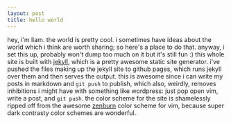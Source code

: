 ```yaml
---
layout: post
title: hello world
---
```


hey, i'm liam.
the world is pretty cool. i sometimes have ideas about the world which i think are worth sharing; so here's a place to do that.
anyway, i set this up, probably won't dump too much on it but it's still fun :)
this whole site is built with [jekyll](https://jekyllrb.com/), which is a pretty awesome static site generator.
i've pushed the files making up the jekyll site to github pages, which runs jekyll over them and then serves the output.
this is awesome since i can write my posts in markdown and `git push` to publish, which also, weirdly, removes inhibitions i might have with something like wordpress: just pop open vim, write a post, and `git push`.
the color scheme for the site is shamelessly ripped off from the awesome [zenburn](https://github.com/jnurmine/Zenburn) color scheme for vim, because super dark contrasty color schemes are wonderful.
